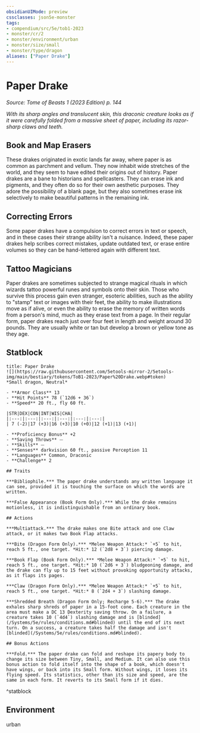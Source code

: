 ```yaml
---
obsidianUIMode: preview
cssclasses: json5e-monster
tags:
- compendium/src/5e/tob1-2023
- monster/cr/2
- monster/environment/urban
- monster/size/small
- monster/type/dragon
aliases: ["Paper Drake"]
---
```

# Paper Drake
*Source: Tome of Beasts 1 (2023 Edition) p. 144*  

*With its sharp angles and translucent skin, this draconic creature looks as if it were carefully folded from a massive sheet of paper, including its razor-sharp claws and teeth.*

## Book and Map Erasers

These drakes originated in exotic lands far away, where paper is as common as parchment and vellum. They now inhabit wide stretches of the world, and they seem to have edited their origins out of history. Paper drakes are a bane to historians and spellcasters. They can erase ink and pigments, and they often do so for their own aesthetic purposes. They adore the possibility of a blank page, but they also sometimes erase ink selectively to make beautiful patterns in the remaining ink.

## Correcting Errors

Some paper drakes have a compulsion to correct errors in text or speech, and in these cases their strange ability isn't a nuisance. Indeed, these paper drakes help scribes correct mistakes, update outdated text, or erase entire volumes so they can be hand-lettered again with different text.

## Tattoo Magicians

Paper drakes are sometimes subjected to strange magical rituals in which wizards tattoo powerful runes and symbols onto their skin. Those who survive this process gain even stranger, esoteric abilities, such as the ability to "stamp" text or images with their feet, the ability to make illustrations move as if alive, or even the ability to erase the memory of written words from a person's mind, much as they erase text from a page. In their regular form, paper drakes reach just over four feet in length and weight around 30 pounds. They are usually white or tan but develop a brown or yellow tone as they age.

## Statblock

```ad-statblock
title: Paper Drake
![](https://raw.githubusercontent.com/5etools-mirror-2/5etools-img/main/bestiary/tokens/ToB1-2023/Paper%20Drake.webp#token)
*Small dragon, Neutral*

- **Armor Class** 13
- **Hit Points** 78 (`12d6 + 36`)
- **Speed** 20 ft., fly 60 ft.

|STR|DEX|CON|INT|WIS|CHA|
|:---:|:---:|:---:|:---:|:---:|:---:|
| 7 (-2)|17 (+3)|16 (+3)|10 (+0)|12 (+1)|13 (+1)|

- **Proficiency Bonus** +2
- **Saving Throws** ⏤
- **Skills** ⏤
- **Senses** darkvision 60 ft., passive Perception 11
- **Languages** Common, Draconic
- **Challenge** 2

## Traits

***Bibliophile.*** The paper drake understands any written language it can see, provided it is touching the surface on which the words are written.

***False Appearance (Book Form Only).*** While the drake remains motionless, it is indistinguishable from an ordinary book.

## Actions

***Multiattack.*** The drake makes one Bite attack and one Claw attack, or it makes two Book Flap attacks.

***Bite (Dragon Form Only).*** *Melee Weapon Attack:* `+5` to hit, reach 5 ft., one target. *Hit:* 12 (`2d8 + 3`) piercing damage.

***Book Flap (Book Form Only).*** *Melee Weapon Attack:* `+5` to hit, reach 5 ft., one target. *Hit:* 10 (`2d6 + 3`) bludgeoning damage, and the drake can fly up to 15 feet without provoking opportunity attacks, as it flaps its pages.

***Claw (Dragon Form Only).*** *Melee Weapon Attack:* `+5` to hit, reach 5 ft., one target. *Hit:* 8 (`2d4 + 3`) slashing damage.

***Shredded Breath (Dragon Form Only; Recharge 5-6).*** The drake exhales sharp shreds of paper in a 15-foot cone. Each creature in the area must make a DC 13 Dexterity saving throw. On a failure, a creature takes 10 (`4d4`) slashing damage and is [blinded](/Systems/5e/rules/conditions.md#blinded) until the end of its next turn. On a success, a creature takes half the damage and isn't [blinded](/Systems/5e/rules/conditions.md#blinded).

## Bonus Actions

***Fold.*** The paper drake can fold and reshape its papery body to change its size between Tiny, Small, and Medium. It can also use this bonus action to fold itself into the shape of a book, which doesn't have wings, or back into its Small form. Without wings, it loses its flying speed. Its statistics, other than its size and speed, are the same in each form. It reverts to its Small form if it dies.
```
^statblock

## Environment

urban